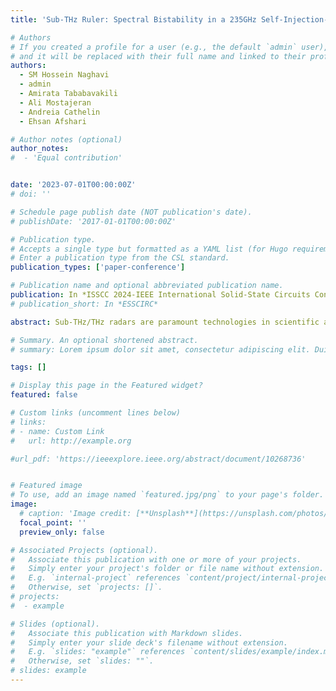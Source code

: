 ```yaml
---
title: 'Sub-THz Ruler: Spectral Bistability in a 235GHz Self-Injection-Locked Oscillator for Agile and Unambiguous Ranging'

# Authors
# If you created a profile for a user (e.g., the default `admin` user), write the username (folder name) here
# and it will be replaced with their full name and linked to their profile.
authors:
  - SM Hossein Naghavi
  - admin
  - Amirata Tababavakili
  - Ali Mostajeran
  - Andreia Cathelin
  - Ehsan Afshari

# Author notes (optional)
author_notes:
#  - 'Equal contribution'


date: '2023-07-01T00:00:00Z'
# doi: ''

# Schedule page publish date (NOT publication's date).
# publishDate: '2017-01-01T00:00:00Z'

# Publication type.
# Accepts a single type but formatted as a YAML list (for Hugo requirements).
# Enter a publication type from the CSL standard.
publication_types: ['paper-conference']

# Publication name and optional abbreviated publication name.
publication: In *ISSCC 2024-IEEE International Solid-State Circuits Conference (ISSCC)*
# publication_short: In *ESSCIRC*

abstract: Sub-THz/THz radars are paramount technologies in scientific and industrial metrology, offering high-precision and fast-acquisition target ranging. Among sub-THz/THz radars, the FMCW and pulse radars are well-studied approaches, where they use interferometry and time-of-flight techniques, respectively, to measure the target range. Also, both utilize the Doppler effect to calculate the target velocity by estimating the frequency shift of the TX signal (fd=(2Vr)⁄lambda, where fd is the Doppler frequency, Vr is the radial velocity, and lambda is the wavelength). However, the fundamental challenge of these radars is the ambiguities that arise in the simultaneous measurement of the range and velocity, represented in the ambiguity diagram, which significantly constrains the accuracy of range and velocity measurements. For applications that require a wide range of target velocities, sub-THz/THz radars need a bank of Doppler filters to cover the expected range of Doppler frequencies, enormously increasing the complexity of the radar hardware. Furthermore, the processing time required to resolve the ambiguities slows down the radar operation, limiting the radar capability in determining the range and velocity of agile targets. To overcome these challenges, we propose the idea of a sub-THz ruler sensor that uses self-injection locking (SIL) nonlinearity in a sub-THz oscillator to discretize the free space with lambda⁄2 steps. The sub-THz ruler sensor can promptly and unambiguously determine the target’s relative range and velocity by counting the number and measuring the time intervals of a series of sharp polarized pulses at the sensor’s output. The proposed sensor is also equipped with an FMCW radar to find the initial range (R0) of the target needed for absolute ranging (R=R0+nlambda⁄2). Using these approaches, this paper demonstrates a 235GHz ruler sensor with lambda⁄2=638μm range accuracy and the capability to measure velocities up to 638m/s and 840m/s for receding and approaching targets, respectively. Also, the backup FMCW radar for initial ranging has 16GHz bandwidth from 230-to-246GHz. Across state-of-the-art, this is the first demonstration of the SIL technique in the sub-THz band for agile and unambiguous ranging and velocimetry.

# Summary. An optional shortened abstract.
# summary: Lorem ipsum dolor sit amet, consectetur adipiscing elit. Duis posuere tellus ac convallis placerat. Proin tincidunt magna sed ex sollicitudin condimentum.

tags: []

# Display this page in the Featured widget?
featured: false

# Custom links (uncomment lines below)
# links:
# - name: Custom Link
#   url: http://example.org

#url_pdf: 'https://ieeexplore.ieee.org/abstract/document/10268736'


# Featured image
# To use, add an image named `featured.jpg/png` to your page's folder.
image:
  # caption: 'Image credit: [**Unsplash**](https://unsplash.com/photos/pLCdAaMFLTE)'
  focal_point: ''
  preview_only: false

# Associated Projects (optional).
#   Associate this publication with one or more of your projects.
#   Simply enter your project's folder or file name without extension.
#   E.g. `internal-project` references `content/project/internal-project/index.md`.
#   Otherwise, set `projects: []`.
# projects:
#  - example

# Slides (optional).
#   Associate this publication with Markdown slides.
#   Simply enter your slide deck's filename without extension.
#   E.g. `slides: "example"` references `content/slides/example/index.md`.
#   Otherwise, set `slides: ""`.
# slides: example
---
```

